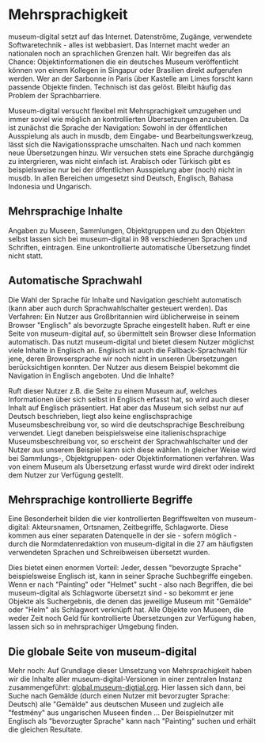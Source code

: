 Mehrsprachigkeit
======

museum-digital setzt auf das Internet. Datenströme, Zugänge, verwendete Softwaretechnik - alles ist webbasiert. Das Internet macht weder an nationalen noch an sprachlichen Grenzen halt. Wir begreifen das als Chance: Objektinformationen die ein deutsches Museum veröffentlicht können von einem Kollegen in Singapur oder Brasilien direkt aufgerufen werden. Wer an der Sarbonne in Paris über Kastelle am Limes forscht kann passende Objekte finden. Technisch ist das gelöst. Bleibt häufig das Problem der Sprachbarriere.

Museum-digital versucht flexibel mit Mehrsprachigkeit umzugehen und immer soviel wie möglich an kontrollierten Übersetzungen anzubieten. Da ist zunächst die Sprache der Navigation: Sowohl in der öffentlichen Ausspielung als auch in musdb, dem Eingabe- und Bearbeitungswerkzeug, lässt sich die Navigationssprache umschalten. Nach und nach kommen neue Übersetzungen hinzu. Wir versuchen stets eine Sprache durchgängig zu intergrieren, was nicht einfach ist. Arabisch oder Türkisch gibt es beispielsweise nur bei der öffentlichen Ausspielung aber (noch) nicht in musdb. In allen Bereichen umgesetzt sind Deutsch, Englisch, Bahasa Indonesia und Ungarisch.

Mehrsprachige Inhalte
-------------------------------------------------
Angaben zu Museen, Sammlungen, Objektgruppen und zu den Objekten selbst lassen sich bei museum-digital in 98 verschiedenen Sprachen und Schriften, eintragen. Eine unkontrollierte automatische Übersetzung findet nicht statt.

Automatische Sprachwahl
-------------------------------------------------
Die Wahl der Sprache für Inhalte und Navigation geschieht automatisch (kann aber auch durch Sprachwahlschalter gesteuert werden). Das Verfahren: Ein Nutzer aus Großbritannien wird üblicherweise in seinem Browser "Englisch" als bevorzugte Sprache eingestellt haben. Ruft er eine Seite von museum-digital auf, so übermittelt sein Browser diese Information automatisch. Das nutzt museum-digital und bietet diesem Nutzer möglichst viele Inhalte in Englisch an. Englisch ist auch die Fallback-Sprachwahl für jene, deren Browsersprache wir noch nicht in unseren Übersetzungen berücksichtigen konnten. Der Nutzer aus diesem Beispiel bekommt die Navigation in Englisch angeboten. Und die Inhalte?

Ruft dieser Nutzer z.B. die Seite zu einem Museum auf, welches Informationen über sich selbst in Englisch erfasst hat, so wird auch dieser Inhalt auf Englisch präsentiert. Hat aber das Museum sich selbst nur auf Deutsch beschrieben, liegt also keine englischsprachige Museumsbeschreibung vor, so wird die deutschsprachige Beschreibung verwendet. Liegt daneben beispielsweise eine italienischsprachige Museumsbeschreibung vor, so erscheint der Sprachwahlschalter und der Nutzer aus unserem Beispiel kann sich diese wählen. In gleicher Weise wird bei Sammlungs-, Objektgruppen- oder Objektinformationen verfahren. Was von einem Museum als Übersetzung erfasst wurde wird direkt oder indirekt dem Nutzer zur Verfügung gestellt.

Mehrsprachige kontrollierte Begriffe
-------------------------------------------------

Eine Besonderheit bilden die vier kontrollierten Begriffswelten von museum-digital: Akteursnamen, Ortsnamen, Zeitbegriffe, Schlagworte. Diese kommen aus einer separaten Datenquelle in der sie - sofern möglich - durch die Normdatenredaktion von museum-digital in die 27 am häufigsten verwendeten Sprachen und Schreibweisen übersetzt wurden.

Dies bietet einen enormen Vorteil: Jeder, dessen "bevorzugte Sprache" beispielsweise Englisch ist, kann in seiner Sprache Suchbegriffe eingeben. Wenn er nach "Painting" oder "Helmet" sucht - also nach Begriffen, die bei museum-digital als Schlagworte übersetzt sind - so bekommt er jene Objekte als Suchergebnis, die denen das jeweilige Museum mit "Gemälde" oder "Helm" als Schlagwort verknüpft hat. Alle Objekte von Museen, die weder Zeit noch Geld für kontrollierte Übersetzungen zur Verfügung haben, lassen sich so in mehrsprachiger Umgebung finden.

Die globale Seite von museum-digital
-------------------------------------------------

Mehr noch: Auf Grundlage dieser Umsetzung von Mehrsprachigkeit haben wir die Inhalte aller museum-digital-Versionen in einer zentralen Instanz zusammengeführt: [global.museum-digtial.org](global.museum-digital.org). Hier lassen sich dann, bei Suche nach Gemälde (durch einen Nutzer mit bevorzugter Sprache: Deutsch) alle "Gemälde" aus deutschen Museen und zugleich alle "festmény" aus ungarischen Museen finden ... Der Beispielnutzer mit Englisch als "bevorzugter Sprache" kann nach "Painting" suchen und erhält die gleichen Resultate.
